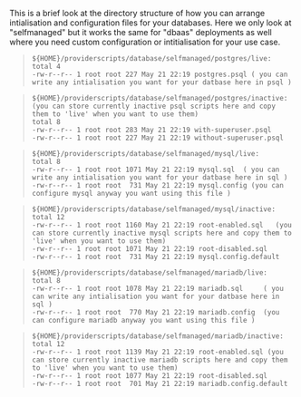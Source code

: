 This is a brief look at the directory structure of how you can arrange intialisation and configuration files for your databases. Here we only look at "selfmanaged" but it works the same for "dbaas" deployments as well where you need custom configuration or intitialisation for your use case. 


>     ${HOME}/providerscripts/database/selfmanaged/postgres/live:  
>     total 4  
>     -rw-r--r-- 1 root root 227 May 21 22:19 postgres.psql ( you can write any intialisation you want for your datbase here in psql )  

>     ${HOME}/providerscripts/database/selfmanaged/postgres/inactive: (you can store currently inactive psql scripts here and copy them to 'live' when you want to use them)  
>     total 8  
>     -rw-r--r-- 1 root root 283 May 21 22:19 with-superuser.psql  
>     -rw-r--r-- 1 root root 227 May 21 22:19 without-superuser.psql  

>     ${HOME}/providerscripts/database/selfmanaged/mysql/live:  
>     total 8  
>     -rw-r--r-- 1 root root 1071 May 21 22:19 mysql.sql  ( you can write any intialisation you want for your datbase here in sql )  
>     -rw-r--r-- 1 root root  731 May 21 22:19 mysql.config (you can configure mysql anyway you want using this file )  

>     ${HOME}/providerscripts/database/selfmanaged/mysql/inactive:  
>     total 12  
>     -rw-r--r-- 1 root root 1160 May 21 22:19 root-enabled.sql   (you can store currently inactive mysql scripts here and copy them to 'live' when you want to use them)  
>     -rw-r--r-- 1 root root 1071 May 21 22:19 root-disabled.sql  
>     -rw-r--r-- 1 root root  731 May 21 22:19 mysql.config.default  

>     ${HOME}/providerscripts/database/selfmanaged/mariadb/live:  
>     total 8   
>     -rw-r--r-- 1 root root 1078 May 21 22:19 mariadb.sql     ( you can write any intialisation you want for your datbase here in sql )  
>     -rw-r--r-- 1 root root  770 May 21 22:19 mariadb.config  (you can configure mariadb anyway you want using this file )  

>     ${HOME}/providerscripts/database/selfmanaged/mariadb/inactive:  
>     total 12  
>     -rw-r--r-- 1 root root 1139 May 21 22:19 root-enabled.sql (you can store currently inactive mariadb scripts here and copy them to 'live' when you want to use them)  
>     -rw-r--r-- 1 root root 1077 May 21 22:19 root-disabled.sql  
>     -rw-r--r-- 1 root root  701 May 21 22:19 mariadb.config.default  
